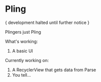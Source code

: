 # Pling 
{ development halted until further notice }

Plingers just Pling

What's working:

1. A basic UI


Currently working on:

1. A RecyclerView that gets data from Parse
2. You tell...



